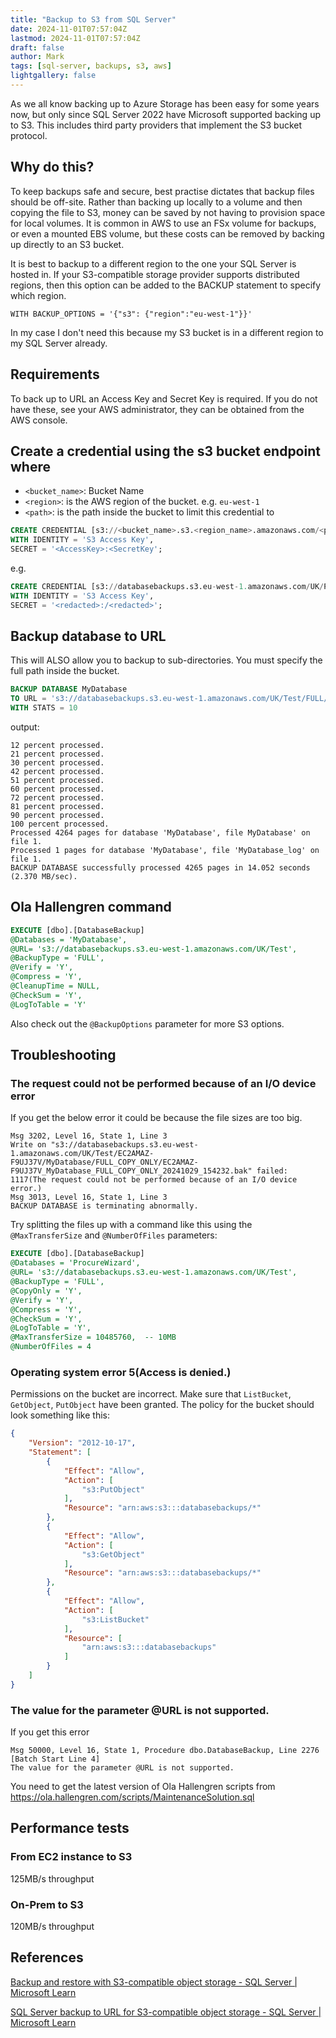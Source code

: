 ```yaml
---
title: "Backup to S3 from SQL Server"
date: 2024-11-01T07:57:04Z
lastmod: 2024-11-01T07:57:04Z
draft: false
author: Mark
tags: [sql-server, backups, s3, aws]
lightgallery: false
---
```

As we all know backing up to Azure Storage has been easy for some years now, but only since SQL Server 2022 have Microsoft supported backing up to S3. This includes third party providers that implement the S3 bucket protocol. 

## Why do this?

To keep backups safe and secure, best practise dictates that backup files should be off-site. Rather than backing up locally to a volume and then copying the file to S3, money can be saved by not having to provision space for local volumes. It is common in AWS to use an FSx volume for backups, or even a mounted EBS volume, but these costs can be removed by backing up directly to an S3 bucket.

It is best to backup to a different region to the one your SQL Server is hosted in. If your S3-compatible storage provider supports distributed regions, then this option can be added to the BACKUP statement to specify which region.

`WITH BACKUP_OPTIONS = '{"s3": {"region":"eu-west-1"}}'`

In my case I don't need this because my S3 bucket is in a different region to my SQL Server already.

## Requirements
To back up to URL an Access Key and Secret Key is required. If you do not have these, see your AWS administrator, they can be obtained from the AWS console.

## Create a credential using the s3 bucket endpoint where

- `<bucket_name>`: Bucket Name
- `<region>`: is the AWS region of the bucket. e.g. `eu-west-1`
- `<path>`: is the path inside the bucket to limit this credential to

```sql
CREATE CREDENTIAL [s3://<bucket_name>.s3.<region_name>.amazonaws.com/<path>]
WITH IDENTITY = 'S3 Access Key',
SECRET = '<AccessKey>:<SecretKey';
```

e.g.

```sql
CREATE CREDENTIAL [s3://databasebackups.s3.eu-west-1.amazonaws.com/UK/PROD]
WITH IDENTITY = 'S3 Access Key',
SECRET = '<redacted>:/<redacted>';
```

## Backup database to URL

This will ALSO allow you to backup to sub-directories. You must specify the full path inside the bucket.

```sql
BACKUP DATABASE MyDatabase
TO URL = 's3://databasebackups.s3.eu-west-1.amazonaws.com/UK/Test/FULL/MyDatabase.bak'
WITH STATS = 10
```

output:

```
12 percent processed.
21 percent processed.
30 percent processed.
42 percent processed.
51 percent processed.
60 percent processed.
72 percent processed.
81 percent processed.
90 percent processed.
100 percent processed.
Processed 4264 pages for database 'MyDatabase', file MyDatabase' on file 1.
Processed 1 pages for database 'MyDatabase', file 'MyDatabase_log' on file 1.
BACKUP DATABASE successfully processed 4265 pages in 14.052 seconds (2.370 MB/sec).
```

## Ola Hallengren command

```sql
EXECUTE [dbo].[DatabaseBackup]
@Databases = 'MyDatabase',
@URL= 's3://databasebackups.s3.eu-west-1.amazonaws.com/UK/Test',
@BackupType = 'FULL',
@Verify = 'Y',
@Compress = 'Y',
@CleanupTime = NULL,
@CheckSum = 'Y',
@LogToTable = 'Y'
```

Also check out the `@BackupOptions` parameter for more S3 options.

## Troubleshooting

### The request could not be performed because of an I/O device error

If you get the below error it could be because the file sizes are too big.

```
Msg 3202, Level 16, State 1, Line 3
Write on "s3://databasebackups.s3.eu-west-1.amazonaws.com/UK/Test/EC2AMAZ-F9UJ37V/MyDatabase/FULL_COPY_ONLY/EC2AMAZ-F9UJ37V_MyDatabase_FULL_COPY_ONLY_20241029_154232.bak" failed: 1117(The request could not be performed because of an I/O device error.)
Msg 3013, Level 16, State 1, Line 3
BACKUP DATABASE is terminating abnormally.
```

Try splitting the files up with a command like this using the `@MaxTransferSize` and `@NumberOfFiles` parameters:

```sql
EXECUTE [dbo].[DatabaseBackup]
@Databases = 'ProcureWizard',
@URL= 's3://databasebackups.s3.eu-west-1.amazonaws.com/UK/Test',
@BackupType = 'FULL',
@CopyOnly = 'Y',
@Verify = 'Y',
@Compress = 'Y',
@CheckSum = 'Y',
@LogToTable = 'Y',
@MaxTransferSize = 10485760,  -- 10MB
@NumberOfFiles = 4
```

### Operating system error 5(Access is denied.)

Permissions on the bucket are incorrect. Make sure that `ListBucket`, `GetObject`, `PutObject` have been granted. The policy for the bucket should look something like this:

```json
{  
    "Version": "2012-10-17",  
    "Statement": [  
        {  
            "Effect": "Allow",  
            "Action": [  
                "s3:PutObject"  
            ],  
            "Resource": "arn:aws:s3:::databasebackups/*"  
        },  
        {  
            "Effect": "Allow",  
            "Action": [  
                "s3:GetObject"  
            ],  
            "Resource": "arn:aws:s3:::databasebackups/*"  
        },  
        {  
            "Effect": "Allow",  
            "Action": [  
                "s3:ListBucket"  
            ],  
            "Resource": [  
                "arn:aws:s3:::databasebackups"  
            ]  
        }  
    ]  
}
```

### The value for the parameter @URL is not supported.

If you get this error

```
Msg 50000, Level 16, State 1, Procedure dbo.DatabaseBackup, Line 2276 [Batch Start Line 4]
The value for the parameter @URL is not supported.
```

You need to get the latest version of Ola Hallengren scripts from https://ola.hallengren.com/scripts/MaintenanceSolution.sql

## Performance tests

### From EC2 instance to S3

125MB/s throughput 

### On-Prem to S3

120MB/s throughput 

## References

[Backup and restore with S3-compatible object storage - SQL Server | Microsoft Learn](https://learn.microsoft.com/en-us/sql/relational-databases/backup-restore/sql-server-backup-and-restore-with-s3-compatible-object-storage?view=sql-server-ver16)

[SQL Server backup to URL for S3-compatible object storage - SQL Server | Microsoft Learn](https://learn.microsoft.com/en-us/sql/relational-databases/backup-restore/sql-server-backup-to-url-s3-compatible-object-storage?view=sql-server-ver16)